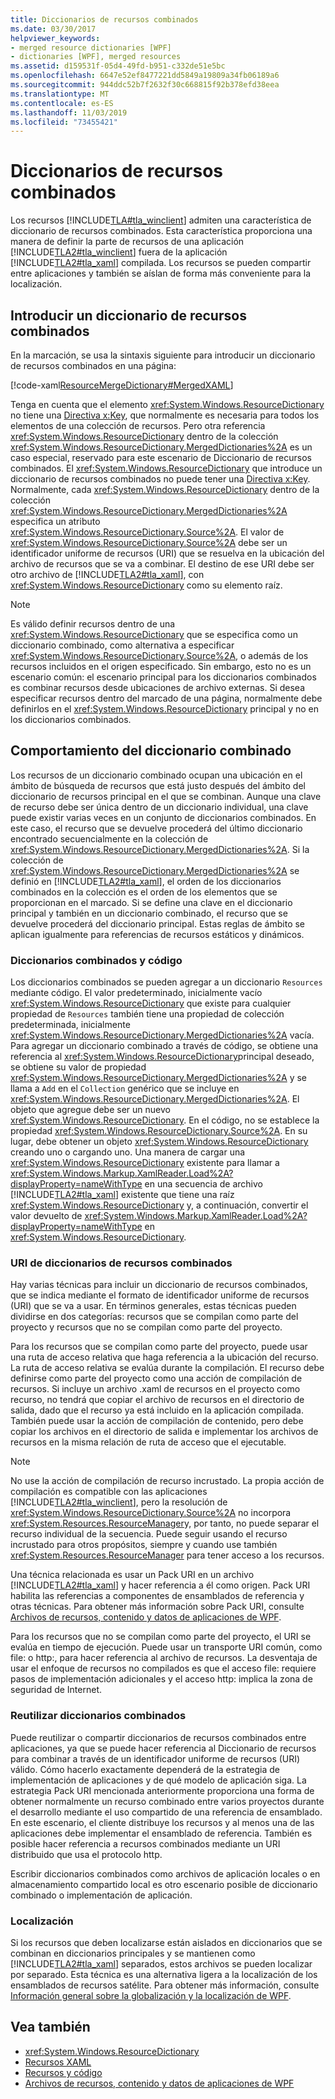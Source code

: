```yaml
---
title: Diccionarios de recursos combinados
ms.date: 03/30/2017
helpviewer_keywords:
- merged resource dictionaries [WPF]
- dictionaries [WPF], merged resources
ms.assetid: d159531f-05d4-49fd-b951-c332de51e5bc
ms.openlocfilehash: 6647e52ef8477221dd5849a19809a34fb06189a6
ms.sourcegitcommit: 944ddc52b7f2632f30c668815f92b378efd38eea
ms.translationtype: MT
ms.contentlocale: es-ES
ms.lasthandoff: 11/03/2019
ms.locfileid: "73455421"
---
```

# <a name="merged-resource-dictionaries"></a>Diccionarios de recursos combinados
Los recursos [!INCLUDE[TLA#tla_winclient](../../../../includes/tlasharptla-winclient-md.md)] admiten una característica de diccionario de recursos combinados. Esta característica proporciona una manera de definir la parte de recursos de una aplicación [!INCLUDE[TLA2#tla_winclient](../../../../includes/tla2sharptla-winclient-md.md)] fuera de la aplicación [!INCLUDE[TLA2#tla_xaml](../../../../includes/tla2sharptla-xaml-md.md)] compilada. Los recursos se pueden compartir entre aplicaciones y también se aíslan de forma más conveniente para la localización.  
  
## <a name="introducing-a-merged-resource-dictionary"></a>Introducir un diccionario de recursos combinados  
 En la marcación, se usa la sintaxis siguiente para introducir un diccionario de recursos combinados en una página:  
  
 [!code-xaml[ResourceMergeDictionary#MergedXAML](~/samples/snippets/csharp/VS_Snippets_Wpf/ResourceMergeDictionary/CS/default.xaml#mergedxaml)]  
  
 Tenga en cuenta que el elemento <xref:System.Windows.ResourceDictionary> no tiene una [Directiva x:Key](../../xaml-services/x-key-directive.md), que normalmente es necesaria para todos los elementos de una colección de recursos. Pero otra referencia <xref:System.Windows.ResourceDictionary> dentro de la colección <xref:System.Windows.ResourceDictionary.MergedDictionaries%2A> es un caso especial, reservado para este escenario de Diccionario de recursos combinados. El <xref:System.Windows.ResourceDictionary> que introduce un diccionario de recursos combinados no puede tener una [Directiva x:Key](../../xaml-services/x-key-directive.md). Normalmente, cada <xref:System.Windows.ResourceDictionary> dentro de la colección <xref:System.Windows.ResourceDictionary.MergedDictionaries%2A> especifica un atributo <xref:System.Windows.ResourceDictionary.Source%2A>. El valor de <xref:System.Windows.ResourceDictionary.Source%2A> debe ser un identificador uniforme de recursos (URI) que se resuelva en la ubicación del archivo de recursos que se va a combinar. El destino de ese URI debe ser otro archivo de [!INCLUDE[TLA2#tla_xaml](../../../../includes/tla2sharptla-xaml-md.md)], con <xref:System.Windows.ResourceDictionary> como su elemento raíz.  
  
> [!NOTE]
> Es válido definir recursos dentro de una <xref:System.Windows.ResourceDictionary> que se especifica como un diccionario combinado, como alternativa a especificar <xref:System.Windows.ResourceDictionary.Source%2A>, o además de los recursos incluidos en el origen especificado. Sin embargo, esto no es un escenario común: el escenario principal para los diccionarios combinados es combinar recursos desde ubicaciones de archivo externas. Si desea especificar recursos dentro del marcado de una página, normalmente debe definirlos en el <xref:System.Windows.ResourceDictionary> principal y no en los diccionarios combinados.  
  
## <a name="merged-dictionary-behavior"></a>Comportamiento del diccionario combinado  
 Los recursos de un diccionario combinado ocupan una ubicación en el ámbito de búsqueda de recursos que está justo después del ámbito del diccionario de recursos principal en el que se combinan. Aunque una clave de recurso debe ser única dentro de un diccionario individual, una clave puede existir varias veces en un conjunto de diccionarios combinados. En este caso, el recurso que se devuelve procederá del último diccionario encontrado secuencialmente en la colección de <xref:System.Windows.ResourceDictionary.MergedDictionaries%2A>. Si la colección de <xref:System.Windows.ResourceDictionary.MergedDictionaries%2A> se definió en [!INCLUDE[TLA2#tla_xaml](../../../../includes/tla2sharptla-xaml-md.md)], el orden de los diccionarios combinados en la colección es el orden de los elementos que se proporcionan en el marcado. Si se define una clave en el diccionario principal y también en un diccionario combinado, el recurso que se devuelve procederá del diccionario principal. Estas reglas de ámbito se aplican igualmente para referencias de recursos estáticos y dinámicos.  
  
### <a name="merged-dictionaries-and-code"></a>Diccionarios combinados y código  
 Los diccionarios combinados se pueden agregar a un diccionario `Resources` mediante código. El valor predeterminado, inicialmente vacío <xref:System.Windows.ResourceDictionary> que existe para cualquier propiedad de `Resources` también tiene una propiedad de colección predeterminada, inicialmente <xref:System.Windows.ResourceDictionary.MergedDictionaries%2A> vacía. Para agregar un diccionario combinado a través de código, se obtiene una referencia al <xref:System.Windows.ResourceDictionary>principal deseado, se obtiene su valor de propiedad <xref:System.Windows.ResourceDictionary.MergedDictionaries%2A> y se llama a `Add` en el `Collection` genérico que se incluye en <xref:System.Windows.ResourceDictionary.MergedDictionaries%2A>. El objeto que agregue debe ser un nuevo <xref:System.Windows.ResourceDictionary>. En el código, no se establece la propiedad <xref:System.Windows.ResourceDictionary.Source%2A>. En su lugar, debe obtener un objeto <xref:System.Windows.ResourceDictionary> creando uno o cargando uno. Una manera de cargar una <xref:System.Windows.ResourceDictionary> existente para llamar a <xref:System.Windows.Markup.XamlReader.Load%2A?displayProperty=nameWithType> en una secuencia de archivo [!INCLUDE[TLA2#tla_xaml](../../../../includes/tla2sharptla-xaml-md.md)] existente que tiene una raíz <xref:System.Windows.ResourceDictionary> y, a continuación, convertir el valor devuelto de <xref:System.Windows.Markup.XamlReader.Load%2A?displayProperty=nameWithType> en <xref:System.Windows.ResourceDictionary>.  
  
### <a name="merged-resource-dictionary-uris"></a>URI de diccionarios de recursos combinados  
 Hay varias técnicas para incluir un diccionario de recursos combinados, que se indica mediante el formato de identificador uniforme de recursos (URI) que se va a usar. En términos generales, estas técnicas pueden dividirse en dos categorías: recursos que se compilan como parte del proyecto y recursos que no se compilan como parte del proyecto.  
  
 Para los recursos que se compilan como parte del proyecto, puede usar una ruta de acceso relativa que haga referencia a la ubicación del recurso. La ruta de acceso relativa se evalúa durante la compilación. El recurso debe definirse como parte del proyecto como una acción de compilación de recursos. Si incluye un archivo .xaml de recursos en el proyecto como recurso, no tendrá que copiar el archivo de recursos en el directorio de salida, dado que el recurso ya está incluido en la aplicación compilada. También puede usar la acción de compilación de contenido, pero debe copiar los archivos en el directorio de salida e implementar los archivos de recursos en la misma relación de ruta de acceso que el ejecutable.  
  
> [!NOTE]
> No use la acción de compilación de recurso incrustado. La propia acción de compilación es compatible con las aplicaciones [!INCLUDE[TLA2#tla_winclient](../../../../includes/tla2sharptla-winclient-md.md)], pero la resolución de <xref:System.Windows.ResourceDictionary.Source%2A> no incorpora <xref:System.Resources.ResourceManager>y, por tanto, no puede separar el recurso individual de la secuencia. Puede seguir usando el recurso incrustado para otros propósitos, siempre y cuando use también <xref:System.Resources.ResourceManager> para tener acceso a los recursos.  
  
 Una técnica relacionada es usar un Pack URI en un archivo [!INCLUDE[TLA2#tla_xaml](../../../../includes/tla2sharptla-xaml-md.md)] y hacer referencia a él como origen. Pack URI habilita las referencias a componentes de ensamblados de referencia y otras técnicas. Para obtener más información sobre Pack URI, consulte [Archivos de recursos, contenido y datos de aplicaciones de WPF](../app-development/wpf-application-resource-content-and-data-files.md).  
  
 Para los recursos que no se compilan como parte del proyecto, el URI se evalúa en tiempo de ejecución. Puede usar un transporte URI común, como file: o http:, para hacer referencia al archivo de recursos. La desventaja de usar el enfoque de recursos no compilados es que el acceso file: requiere pasos de implementación adicionales y el acceso http: implica la zona de seguridad de Internet.  
  
### <a name="reusing-merged-dictionaries"></a>Reutilizar diccionarios combinados  
 Puede reutilizar o compartir diccionarios de recursos combinados entre aplicaciones, ya que se puede hacer referencia al Diccionario de recursos para combinar a través de un identificador uniforme de recursos (URI) válido. Cómo hacerlo exactamente dependerá de la estrategia de implementación de aplicaciones y de qué modelo de aplicación siga. La estrategia Pack URI mencionada anteriormente proporciona una forma de obtener normalmente un recurso combinado entre varios proyectos durante el desarrollo mediante el uso compartido de una referencia de ensamblado. En este escenario, el cliente distribuye los recursos y al menos una de las aplicaciones debe implementar el ensamblado de referencia. También es posible hacer referencia a recursos combinados mediante un URI distribuido que usa el protocolo http.  
  
 Escribir diccionarios combinados como archivos de aplicación locales o en almacenamiento compartido local es otro escenario posible de diccionario combinado o implementación de aplicación.  
  
### <a name="localization"></a>Localización  
 Si los recursos que deben localizarse están aislados en diccionarios que se combinan en diccionarios principales y se mantienen como [!INCLUDE[TLA2#tla_xaml](../../../../includes/tla2sharptla-xaml-md.md)] separados, estos archivos se pueden localizar por separado. Esta técnica es una alternativa ligera a la localización de los ensamblados de recursos satélite. Para obtener más información, consulte [Información general sobre la globalización y la localización de WPF](wpf-globalization-and-localization-overview.md).  
  
## <a name="see-also"></a>Vea también

- <xref:System.Windows.ResourceDictionary>
- [Recursos XAML](../../../desktop-wpf/fundamentals/xaml-resources-define.md)
- [Recursos y código](resources-and-code.md)
- [Archivos de recursos, contenido y datos de aplicaciones de WPF](../app-development/wpf-application-resource-content-and-data-files.md)
